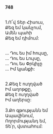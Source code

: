 **748**

\
1.Ո՜վ Տեր Հիսուս,\
Քեզ եմ կանչում,\
Ամեն պահի\
Քեզ եմ դիմում:

\
 ... Դու ես իմ հույսը,\
 ... Դու ես Լույսը,\
 ... Դու ես Փրկիչը\
 ... Իմ կյանքի:

\
2.Քեզ է ուղղված\
Իմ աղոթքը,\
Քեզ է ուղղված\
Իմ աղերսը:\
\
3.Քո գթությանն եմ\
Ապավինում,\
Ողորմությանդ եմ,\
Տե՛ր, վստահում:
